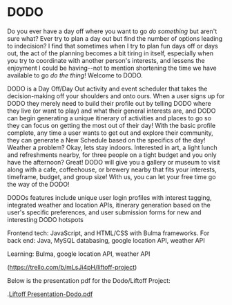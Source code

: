 # DODO

Do you ever have a day off where you want to go *do something* but aren't sure what? Ever try to plan a day out but find the number of options leading to indecision? I find that sometimes when I try to plan fun days off or days out, the act of the planning becomes a bit tiring in itself, especially when you try to coordinate with another person's interests, and lessens the enjoyment I could be having--not to mention shortening the time we have available to go *do the thing*! Welcome to DODO.

DODO is a Day Off/Day Out activity and event scheduler that takes the decision-making off your shoulders and onto ours. When a user signs up for DODO they merely need to build their profile out by telling DODO where they live (or want to play) and what their general interests are, and DODO can begin generating a unique itinerary of activities and places to go so they can focus on getting the most out of their day! With the basic profile complete, any time a user wants to get out and explore their community, they can generate a New Schedule based on the specifics of the day! Weather a problem? Okay, lets stay indoors. Interested in art, a light lunch and refreshments nearby, for three people on a tight budget and you only have the afternoon? Great! DODO will give you a gallery or museum to visit along with a cafe, coffeehouse, or brewery nearby that fits your interests, timeframe, budget, and group size! With us, you can let your free time go the way of the DODO!

DODOs features include unique user login profiles with interest tagging, integrated weather and location APIs, itinerary generation based on the user's specific preferences, and user submission forms for new and interesting DODO hotspots

Frontend tech: JavaScript, and HTML/CSS with Bulma frameworks. For back end: Java, MySQL databasing, google location API, weather API

Learning: Bulma, google location API, weather API

(https://trello.com/b/mLsJi4pH/liftoff-project)

Below is the presentation pdf for the Dodo/Liftoff Project:

.[Liftoff Presentation-Dodo.pdf](https://github.com/dprittj/DODO/files/10513778/Liftoff.Presentation-Dodo.pdf)
